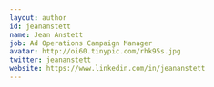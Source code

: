 ```yaml
---
layout: author
id: jeananstett
name: Jean Anstett
job: Ad Operations Campaign Manager
avatar: http://oi60.tinypic.com/rhk95s.jpg
twitter: jeananstett
website: https://www.linkedin.com/in/jeananstett
---
```

